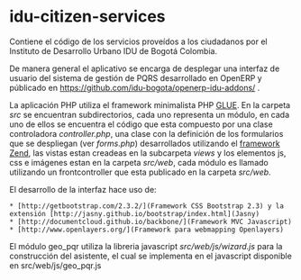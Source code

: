 idu-citizen-services
====================

Contiene el código de los servicios proveídos a los ciudadanos por el Instituto de Desarrollo Urbano IDU de Bogotá Colombia.

De manera general el aplicativo se encarga de desplegar una interfaz de usuario del sistema de gestión de PQRS desarrollado en OpenERP y públicado en https://github.com/idu-bogota/openerp-idu-addons/ .

La aplicación PHP utiliza el framework minimalista PHP [GLUE](https://github.com/aheinze/Glue). En la carpeta *src* se encuentran subdirectorios, cada uno representa un módulo, en cada uno de ellos se encuentra el código que esta compuesto por una clase controladora *controller.php*, una clase con la definición de los formularios que se despliegan (ver *forms.php*) desarrollados utilizando el [framework Zend](http://framework.zend.com/manual/1.12/en/zend.form.quickstart.html), las vistas estan creadeas en la subcarpeta *views* y los elementos js, css e imágenes estan en la carpeta *src/web*, cada módulo es llamado utilizando un frontcontroller que esta publicado en la carpeta *src/web*.

El desarrollo de la interfaz hace uso de:

    * [http://getbootstrap.com/2.3.2/](Framework CSS Bootstrap 2.3) y la extensión [http://jasny.github.io/bootstrap/index.html](Jasny)
    * [http://documentcloud.github.io/backbone/](Framework MVC Javascript)
    * [http://www.openlayers.org/](Framework para webmapping Openlayers)

El módulo geo_pqr utiliza la libreria javascript *src/web/js/wizard.js* para la construcción del asistente, el cual se implementa en el javascript disponible en src/web/js/geo_pqr.js
